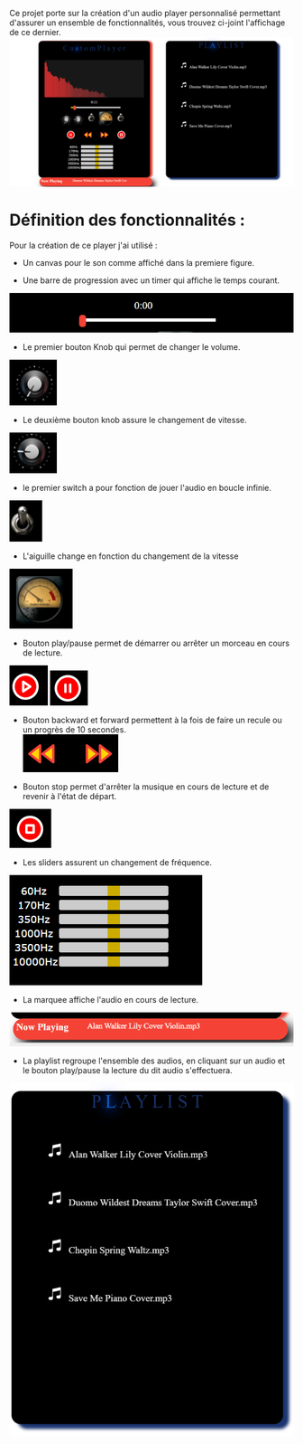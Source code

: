 Ce projet porte sur la création d'un audio player personnalisé permettant d'assurer un ensemble de fonctionnalités, vous trouvez ci-joint l'affichage de ce dernier.
![ma super image](https://raw.githubusercontent.com/Aanouhaila/Aanouhaila.github.io/main/screenshot/palyer.PNG)

# Définition des fonctionnalités :
  Pour la création de ce player j'ai utilisé :
- Un canvas pour le son comme affiché dans la premiere figure.

- Une barre de progression avec un timer qui affiche le temps courant.

![ma super image](https://raw.githubusercontent.com/Aanouhaila/Aanouhaila.github.io/main/screenshot/progress_and_timer.PNG)

- Le premier bouton Knob qui permet de changer le volume.

![ma super image](https://raw.githubusercontent.com/Aanouhaila/Aanouhaila.github.io/main/screenshot/volume.PNG)

- Le deuxième bouton knob assure le changement de vitesse.

![ma super image](https://raw.githubusercontent.com/Aanouhaila/Aanouhaila.github.io/main/screenshot/speed.PNG)

- le premier switch a pour fonction de jouer l'audio en boucle infinie.

![ma super image](https://raw.githubusercontent.com/Aanouhaila/Aanouhaila.github.io/main/screenshot/loop.PNG)

- L'aiguille change en fonction du changement de la vitesse

![ma super image](https://raw.githubusercontent.com/Aanouhaila/Aanouhaila.github.io/main/screenshot/speedo.PNG)

- Bouton play/pause permet de démarrer ou arrêter un morceau en cours de lecture.

![ma super image](https://raw.githubusercontent.com/Aanouhaila/Aanouhaila.github.io/main/screenshot/play.PNG)
![ma super image](https://raw.githubusercontent.com/Aanouhaila/Aanouhaila.github.io/main/screenshot/pause.PNG)

- Bouton backward et forward permettent à la fois de faire un recule ou un progrès de 10 secondes.  
![ma super image](https://raw.githubusercontent.com/Aanouhaila/Aanouhaila.github.io/main/screenshot/forward_backward.PNG)

- Bouton stop permet d'arrêter la musique en cours de lecture et de revenir à l'état de départ.

![ma super image](https://raw.githubusercontent.com/Aanouhaila/Aanouhaila.github.io/main/screenshot/stop.PNG)

- Les sliders assurent un changement de fréquence.

![ma super image](https://raw.githubusercontent.com/Aanouhaila/Aanouhaila.github.io/main/screenshot/freq.PNG)

- La marquee affiche l'audio en cours de lecture.

![ma super image](https://raw.githubusercontent.com/Aanouhaila/Aanouhaila.github.io/main/screenshot/show_audio.PNG)

- La playlist regroupe l'ensemble des audios, en cliquant sur un audio et le bouton play/pause la lecture du dit audio s'effectuera.

![ma super image](https://raw.githubusercontent.com/Aanouhaila/Aanouhaila.github.io/main/screenshot/playlist.PNG)
